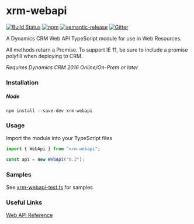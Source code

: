 # xrm-webapi
[![Build Status](https://img.shields.io/travis/rust-lang/rust/master.svg?style=flat-square)](https://travis-ci.org/derekfinlinson/xrm-webapi)
[![npm](https://img.shields.io/npm/v/xrm-webapi.svg?style=flat-square)](https://www.npmjs.com/package/xrm-webapi)
[![semantic-release](https://img.shields.io/badge/%20%20%F0%9F%93%A6%F0%9F%9A%80-semantic--release-e10079.svg?style=flat-square)](https://github.com/semantic-release/semantic-release)
[![Gitter](https://img.shields.io/gitter/room/nwjs/nw.js.svg?style=flat-square)](https://gitter.im/xrm-webapi/Lobby)

A Dynamics CRM Web API TypeScript module for use in Web Resources.

All methods return a Promise. To support IE 11, be sure to include a promise polyfill when deploying to CRM.

*Requires Dynamics CRM 2016 Online/On-Prem or later*

### Installation

##### Node

```
npm install --save-dev xrm-webapi
```
### Usage

Import the module into your TypeScript files

```typescript
import { WebApi } from "xrm-webapi";

const api = new WebApi("8.2");
```

### Samples
See [xrm-webapi-test.ts](test/xrm-webapi-test.ts) for samples

### Useful Links

[Web API Reference](https://msdn.microsoft.com/en-us/library/mt593051.aspx)
